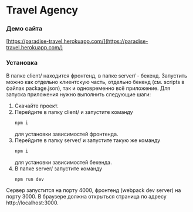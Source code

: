 # Travel Agency

### Демо сайта
[https://paradise-travel.herokuapp.com/](https://paradise-travel.herokuapp.com/)

### Установка
В папке client/ находится фронтенд, в папке server/ - бекенд. Запустить можно как отдельно клиентскую часть, отдельно бекенд (см. scripts в файлах package.json), так и одновременно всё приложение. 
Для запуска приложения нужно выполнить следующие шаги:
1. Скачайте проект.
2. Перейдите в папку client/ и запустите команду
    ```sh
    npm i
    ```
    для установки зависимостей фронтенда.
3. Перейдите в папку server/ и запустите такую же команду
    ```sh
    npm i
    ```
    для установки зависимостей бекенда.
4. В папке server/ запустите команду
    ```sh
    npm run dev
    ```

Сервер запустится на порту 4000, фронтенд (webpack dev server) на порту 3000. В браузере должна открыться страница по адресу http://localhost:3000.
